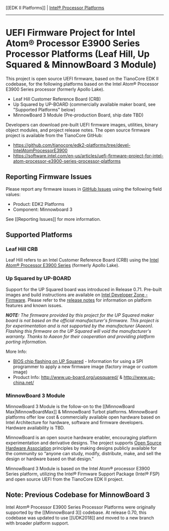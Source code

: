 [[EDK II Platforms]] | [Intel® Processor Platforms](https://github.com/tianocore/tianocore.github.io/wiki/EDK-II-Platforms#intel-processor-platforms)

***

# UEFI Firmware Project for Intel Atom® Processor E3900 Series Processor Platforms (Leaf Hill, Up Squared & MinnowBoard 3 Module)

This project is open source UEFI firmware, based on the TianoCore EDK II codebase, for the following platforms based on the Intel Atom® Processor E3900 Series processor (formerly Apollo Lake).

* Leaf Hill Customer Reference Board (CRB)
* Up Squared by UP-BOARD (commercially available maker board, see "Supported Platforms" below) 
* MinnowBoard 3 Module (Pre-production Board, ship date TBD)

Developers can download pre-built UEFI firmware images, utilities, binary object modules, and project release notes. The open source firmware project is available from the TianoCore GitHub:

*  https://github.com/tianocore/edk2-platforms/tree/devel-IntelAtomProcessorE3900
*  https://software.intel.com/en-us/articles/uefi-firmware-project-for-intel-atom-processor-e3900-series-processor-platforms

## Reporting Firmware Issues

Please report any firmware issues in [GitHub Issues](https://github.com/tianocore/edk2-platforms/issues) using the following field values:

* Product: EDK2 Platforms
* Component: Minnowboard 3

See [[Reporting Issues]] for more information. 

## Supported Platforms

### Leaf Hill CRB

Leaf Hill refers to an Intel Customer Reference Board (CRB) using the [Intel Atom® Processor E3900 Series](https://www.intel.com/content/www/us/en/embedded/products/apollo-lake/overview.html) (formerly Apollo Lake). 

### Up Squared by UP-BOARD

Support for the UP Squared board was introduced in Release 0.71. Pre-built images and build instructions are available on [Intel Developer Zone - Firmware](https://software.intel.com/en-us/articles/uefi-firmware-project-for-intel-atom-processor-e3900-series-processor-platforms). Please refer to the [release notes](https://software.intel.com/en-us/articles/uefi-firmware-project-for-intel-atom-processor-e3900-series-processor-platforms) for information on platform features and known issues.

_**NOTE:** The firmware provided by this project for the UP Squared maker board is not based on the official manufacturer's firmware. This project is for experimentation and is not supported by the manufacturer (Aaeon). Flashing this firmware on the UP Squared will void the manufacturer's warranty. Thanks to Aaeon for their cooperation and providing platform porting information._

More Info:
* [BIOS chip flashing on UP Squared](https://wiki.up-community.org/BIOS_chip_flashing_on_UP_Squared) - Information for using a SPI programmer to apply a new firmware image (factory image or custom image)
* Product Info: http://www.up-board.org/upsquared/ & http://www.up-china.net/

### MinnowBoard 3 Module

MinnowBoard 3 Module is the follow-on to the [[MinnowBoard Max|MinnowBoardMax]] & MinnowBoard Turbot platforms. MinnowBoard platforms offer low cost & commercially available open hardware based on Intel Architecture for hardware, software and firmware developers. Hardware availability is TBD.

MinnowBoard is an open source hardware enabler, encouraging platform experimentation and derivative designs. The project supports [Open Source Hardware Association](http://www.oshwa.org/) principles by making designs publicly available for the community so “anyone can study, modify, distribute, make, and sell the design or hardware based on that design.”

MinnowBoard 3 Module is based on the Intel Atom® processor E3900 Series platform, utilizing the Intel® Firmware Support Package (Intel® FSP) and open source UEFI from the TianoCore EDK II project. 

## Note: Previous Codebase for MinnowBoard 3

Intel Atom® Processor E3900 Series Processor Platforms were originally supported by the [[MinnowBoard 3]] codebase. At release 0.70, this codebase was updated to use [[UDK2018]] and moved to a new branch with broader platform support.